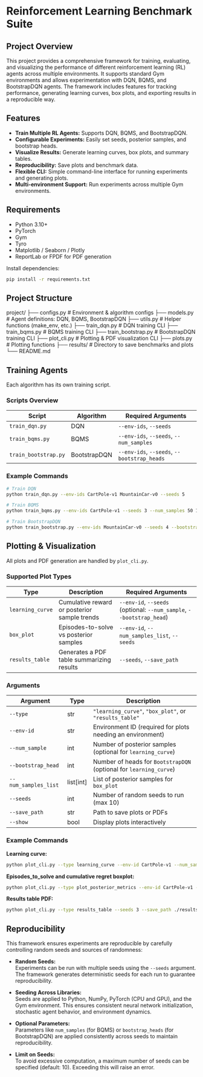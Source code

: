 # Reinforcement Learning Benchmark Suite

## Project Overview
This project provides a comprehensive framework for training, evaluating, and visualizing the performance of different reinforcement learning (RL) agents across multiple environments. It supports standard Gym environments and allows experimentation with DQN, BQMS, and BootstrapDQN agents. The framework includes features for tracking performance, generating learning curves, box plots, and exporting results in a reproducible way.

## Features
- **Train Multiple RL Agents:** Supports DQN, BQMS, and BootstrapDQN.
- **Configurable Experiments:** Easily set seeds, posterior samples, and bootstrap heads.
- **Visualize Results:** Generate learning curves, box plots, and summary tables.
- **Reproducibility:** Save plots and benchmark data.
- **Flexible CLI:** Simple command-line interface for running experiments and generating plots.
- **Multi-environment Support:** Run experiments across multiple Gym environments.

## Requirements

- Python 3.10+  
- PyTorch  
- Gym  
- Tyro  
- Matplotlib / Seaborn / Plotly  
- ReportLab or FPDF for PDF generation  

Install dependencies:

```bash
pip install -r requirements.txt
```

## Project Structure

project/
├── configs.py # Environment & algorithm configs
├── models.py # Agent definitions: DQN, BQMS, BootstrapDQN
├── utils.py # Helper functions (make_env, etc.)
├── train_dqn.py # DQN training CLI
├── train_bqms.py # BQMS training CLI
├── train_bootstrap.py # BootstrapDQN training CLI
├── plot_cli.py # Plotting & PDF visualization CLI
├── plots.py # Plotting functions
├── results/ # Directory to save benchmarks and plots
└── README.md


## Training Agents

Each algorithm has its own training script.

### Scripts Overview

| Script | Algorithm | Required Arguments |
|--------|-----------|------------------|
| `train_dqn.py` | DQN | `--env-ids`, `--seeds` |
| `train_bqms.py` | BQMS | `--env-ids`, `--seeds`, `--num_samples` |
| `train_bootstrap.py` | BootstrapDQN | `--env-ids`, `--seeds`, `--bootstrap_heads` |




### Example Commands

```bash
# Train DQN
python train_dqn.py --env-ids CartPole-v1 MountainCar-v0 --seeds 5

# Train BQMS
python train_bqms.py --env-ids CartPole-v1 --seeds 3 --num_samples 50 100 200

# Train BootstrapDQN
python train_bootstrap.py --env-ids MountainCar-v0 --seeds 4 --bootstrap_heads 4 8
```



## Plotting & Visualization

All plots and PDF generation are handled by `plot_cli.py`.

### Supported Plot Types

| Type | Description | Required Arguments |
|------|------------|------------------|
| `learning_curve` | Cumulative reward or posterior sample trends | `--env-id`, `--seeds` (optional: `--num_sample`, `--bootstrap_head`) |
| `box_plot` | Episodes-to-solve vs posterior samples | `--env-id`, `--num_samples_list`, `--seeds` |
| `results_table` | Generates a PDF table summarizing results | `--seeds`, `--save_path` |



### Arguments

| Argument | Type | Description |
|----------|------|------------|
| `--type` | str | `"learning_curve"`, `"box_plot"`, or `"results_table"` |
| `--env-id` | str | Environment ID (required for plots needing an environment) |
| `--num_sample` | int | Number of posterior samples (optional for `learning_curve`) |
| `--bootstrap_head` | int | Number of heads for `BootstrapDQN` (optional for `learning_curve`) |
| `--num_samples_list` | list[int] | List of posterior samples for `box_plot` |
| `--seeds` | int | Number of random seeds to run (max 10) |
| `--save_path` | str | Path to save plots or PDFs |
| `--show` | bool | Display plots interactively |



### Example Commands

**Learning curve:**
```bash
python plot_cli.py --type learning_curve --env-id CartPole-v1 --num_sample 50 --bootstrap_head 4 --seeds 3 --show
```


**Episodes_to_solve and cumulative regret boxplot:**
```bash
python plot_cli.py --type plot_posterior_metrics --env-id CartPole-v1 --num_samples_list 50 100 200 --seeds 3 --show
```

**Results table PDF:**
```bash
python plot_cli.py --type results_table --seeds 3 --save_path ./results.pdf
```

## Reproducibility

This framework ensures experiments are reproducible by carefully controlling random seeds and sources of randomness:

- **Random Seeds:**  
  Experiments can be run with multiple seeds using the `--seeds` argument. The framework generates deterministic seeds for each run to guarantee reproducibility.

- **Seeding Across Libraries:**  
  Seeds are applied to Python, NumPy, PyTorch (CPU and GPU), and the Gym environment. This ensures consistent neural network initialization, stochastic agent behavior, and environment dynamics.

- **Optional Parameters:**  
  Parameters like `num_samples` (for BQMS) or `bootstrap_heads` (for BootstrapDQN) are applied consistently across seeds to maintain reproducibility.

- **Limit on Seeds:**  
  To avoid excessive computation, a maximum number of seeds can be specified (default: 10). Exceeding this will raise an error.
